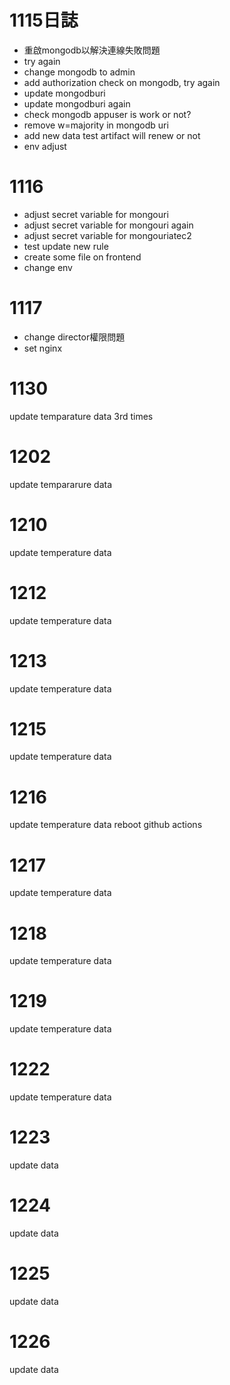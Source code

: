 # 1115日誌
* 重啟mongodb以解決連線失敗問題
* try again
* change mongodb to admin 
* add authorization check on mongodb, try again
* update mongodburi
* update mongodburi again
* check mongodb appuser is work or not?
* remove w=majority in mongodb uri
* add new data test artifact will renew or not
* env adjust

# 1116
* adjust secret variable for mongouri
* adjust secret variable for mongouri again 
* adjust secret variable for mongouriatec2
* test update new rule
* create some file on frontend
* change env

# 1117
* change director權限問題
* set nginx

# 1130
update temparature data 3rd times

# 1202
update tempararure data

# 1210
update temperature data

# 1212 
update temperature data

# 1213
update temperature data

# 1215 
update temperature data

# 1216
update temperature data
reboot github actions

# 1217
update temperature data

# 1218
update temperature data

# 1219
update temperature data

# 1222
update temperature data

# 1223
update data

# 1224
update data

# 1225
update data

# 1226
update data